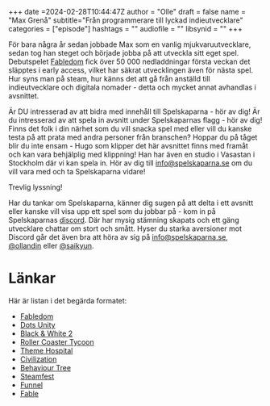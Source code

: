 +++
date =2024-02-28T10:44:47Z
author = "Olle"
draft = false 
name = "Max Grenå"
subtitle="Från programmerare till lyckad indieutvecklare"
categories = ["episode"]
hashtags = ""
audiofile = ""
libsynid = ""
+++

För bara några år sedan jobbade Max som en vanlig mjukvaruutvecklare, sedan tog han steget och började jobba på att utveckla sitt eget spel. Debutspelet [Fabledom](https://www.youtube.com/watch?v=4hq7-ahKt8E) fick över 50 000 nedladdningar första veckan det släpptes i early access, vilket har säkrat utvecklingen även för nästa spel. Hur syns man på steam, hur känns det att gå från anställd till indieutvecklare och digitala nomader - detta och mycket annat avhandlas i avsnittet. 

Är DU intresserad av att bidra med innehåll till Spelskaparna - hör av dig! Är du intresserad av att spela in avsnitt under Spelskaparnas flagg - hör av dig! Finns det folk i din närhet som du vill snacka spel med eller vill du kanske testa på att prata med andra personer från branschen? Hoppar du på tåget blir du inte ensam - Hugo som klipper det här avsnittet finns med framåt och kan vara behjälplig med klippning! Han har även en studio i Vasastan i Stockholm där vi kan spela in. Hör av dig till info@spelskaparna.se om du vill vara med och ta Spelskaparna vidare! 

Trevlig lyssning!

Har du tankar om Spelskaparna, känner dig sugen på att delta i ett avsnitt eller kanske vill visa upp ett spel som du jobbar på - kom in på Spelskaparnas [discord](https://discord.gg/hBHEXss). Där har mysig stämning skapats och ett gäng utvecklare chattar om stort och smått. Hyser du starka aversioner mot Discord går det även bra att höra av sig på info@spelskaparna.se, [@ollandin](https://twitter.com/ollelandin) eller [@saikyun](https://twitter.com/Saikyun).

# Länkar
Här är listan i det begärda formatet:
* [Fabledom](https://www.youtube.com/watch?v=4hq7-ahKt8E)
* [Dots Unity](https://unity.com/dots)
* [Black & White 2](https://en.wikipedia.org/wiki/Black_%26_White_2)
* [Roller Coaster Tycoon](https://en.wikipedia.org/wiki/RollerCoaster_Tycoon)
* [Theme Hospital](https://en.wikipedia.org/wiki/Theme_Hospital)
* [Civilization](https://en.wikipedia.org/wiki/Civilization_(series))
* [Behaviour Tree](https://en.wikipedia.org/wiki/Behavior_tree_(artificial_intelligence,_robotics_and_control))
* [Steamfest](https://store.steampowered.com/sale/nextfest)
* [Funnel](https://en.wikipedia.org/wiki/Purchase_funnel)
* [Fable](https://en.wikipedia.org/wiki/Fable_(video_game_series))